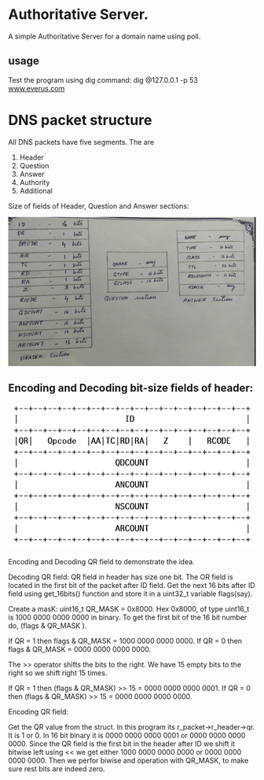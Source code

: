 # Authoritative Server.


A simple Authoritative Server for a domain name using poll.  

## usage

Test the program using dig command:
    dig @127.0.0.1 -p 53 www.everus.com

# DNS packet structure

All DNS packets have five segments. The are
1. Header
2. Question
3. Answer
4. Authority
5. Additional

Size of fields of Header, Question and Answer sections:

![Alt text](image-4.png)

## Encoding and Decoding bit-size fields of header:

![Alt text](image.png)

Encoding and Decoding QR field to demonstrate the idea. 

Decoding QR field: QR field in header has size one bit. The OR field is located in the first bit of the packet after ID field.
Get the next 16 bits after ID field using get_16bits() function and store it in a uint32_t variable flags(say). 

Create a masK: uint16_t QR_MASK = 0x8000.
Hex 0x8000, of type uint16_t is 1000 0000 0000 0000 in binary. To get the first bit of the 16 bit number do, (flags & QR_MASK ).

If QR = 1 then flags & QR_MASK = 1000 0000 0000 0000.
If QR = 0 then flags & QR_MASK = 0000 0000 0000 0000.

The >> operator shifts the bits to the right. We have 15 empty bits to the right so we shift right 15 times.

If QR = 1 then (flags & QR_MASK) >> 15 = 0000 0000 0000 0001.
If QR = 0 then (flags & QR_MASK) >> 15 = 0000 0000 0000 0000.

Encoding QR field: 

Get the QR value from the struct. In this program its r_packet->r_header->qr. It is 1 or 0. In 16 bit binary it is 0000 0000 0000 0001 or 0000 0000 0000 0000. Since the QR field is the first bit in the header after ID we shift it bitwise left using << we get either 1000 0000 0000 0000 or 0000 0000 0000 0000. Then we perfor biwise and operation with QR_MASK, to make sure rest bits are indeed zero.